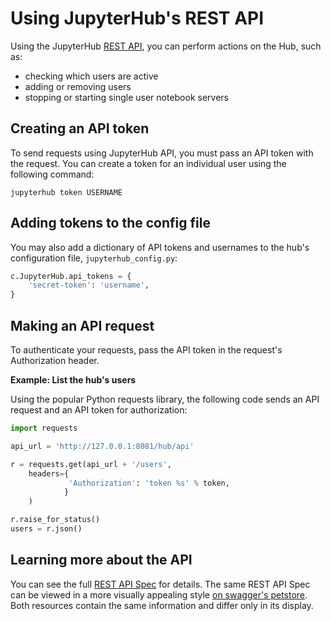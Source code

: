# Using JupyterHub's REST API

Using the JupyterHub [REST API](https://en.wikipedia.org/wiki/Representational_state_transfer),
you can perform actions on the Hub, such as:

- checking which users are active
- adding or removing users
- stopping or starting single user notebook servers

## Creating an API token
To send requests using JupyterHub API, you must pass an API token with the
request. You can create a token for an individual user using the following
command:

    jupyterhub token USERNAME


## Adding tokens to the config file
You may also add a dictionary of API tokens and usernames to the hub's
configuration file, `jupyterhub_config.py`:

```python
c.JupyterHub.api_tokens = {
    'secret-token': 'username',
}
```


## Making an API request

To authenticate your requests, pass the API token in the request's
Authorization header.

**Example: List the hub's users**

Using the popular Python requests library, the following code sends an API
request and an API token for authorization:

```python
import requests

api_url = 'http://127.0.0.1:8081/hub/api'

r = requests.get(api_url + '/users', 
    headers={
             'Authorization': 'token %s' % token,
            }
    )

r.raise_for_status()
users = r.json()
```
 
 
## Learning more about the API

You can see the full [REST API Spec](../_static/rest-api/index.html) for details.
The same REST API Spec can be viewed in a more visually appealing style [on swagger's petstore][].
Both resources contain the same information and differ only in its display.

[on swagger's petstore]: http://petstore.swagger.io/?url=https://raw.githubusercontent.com/jupyterhub/jupyterhub/master/docs/rest-api.yml#!/default
